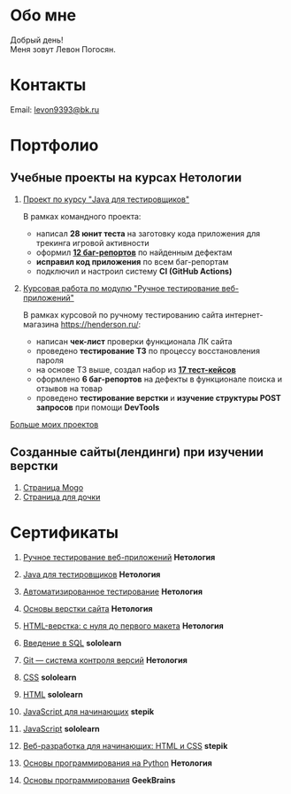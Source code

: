 # Обо мне

Добрый день!  
Меня зовут Левон Погосян.

# Контакты
     
Email: levon9393@bk.ru  

# Портфолио

## Учебные проекты на курсах Нетологии

1. [Проект по курсу "Java для тестировщиков"](https://github.com/pelfegor/TeamWork)

    В рамках командного проекта: 

     - написал **28 юнит теста** на заготовку кода приложения для трекинга игровой активности
     - оформил [**12 баг-репортов**](https://github.com/pelfegor/Teamwork/issues?q=is%3Aissue+is%3Aclosed) по найденным дефектам
     - **исправил код приложения** по всем баг-репортам
     - подключил и настроил систему **CI (GitHub Actions)**

2. [Курсовая работа по модулю "Ручное тестирование веб-приложений"](https://docs.google.com/spreadsheets/d/1XQvbU08yiMwPPTPQaHsWnv0OFu32J7A-kRrxdyY60mw/edit?usp=sharing)

    В рамках курсовой по ручному тестированию сайта интернет-магазина https://henderson.ru/:

    - написан **чек-лист** проверки функционала ЛК сайта 
    - проведено **тестирование ТЗ** по процессу восстановления пароля
    - на основе ТЗ выше, создал набор из [**17 тест-кейсов**](https://docs.google.com/spreadsheets/d/1wJ6DKvbkT0LdILwLW_YHQAz40PjOTAxxFyfj5Jvy6LY/edit?usp=sharing)
    - оформлено **6 баг-репортов** на дефекты в функционале поиска и отзывов на товар
    - проведено **тестирование верстки** и **изучение структуры POST запросов** при помощи **DevTools**
 
[Больше моих проектов](https://github.com/pelfegor?tab=repositories) 

## Созданные сайты(лендинги) при изучении верстки

1. [Страница Mogo](exampletwo.ga)
2. [Страница для дочки](exampleone.ga)

# Сертификаты

1. [Ручное тестирование веб-приложений](https://github.com/pelfegor/Certificates/blob/main/Testing/Manual%20testing%20of%20web%20applications.pdf)  **Нетология**
2. [Java для тестировщиков](https://github.com/pelfegor/Certificates/blob/main/Testing/Java%20for%20testers.pdf)  **Нетология**
3. [Автоматизированное тестирование](https://github.com/pelfegor/Certificates/blob/main/Testing/Automated%20testing.pdf) **Нетология**

1. [Основы верстки сайта](https://github.com/pelfegor/Certificates/blob/main/HTML/Layout%20basics.pdf)  **Нетология**  
2. [HTML-верстка: с нуля до первого макета](https://github.com/pelfegor/Certificates/blob/main/HTML/HTML%20layout.pdf)  **Нетология**  
3. [Введение в SQL](https://github.com/pelfegor/Certificates/blob/main/Base/SQL.pdf)  **sololearn**
4. [Git — система контроля версий](https://github.com/pelfegor/Certificates/blob/main/Git/Git.pdf)  **Нетология**
5. [CSS](https://github.com/pelfegor/Certificates/blob/main/HTML/CSS.pdf)  **sololearn**
6. [HTML](https://github.com/pelfegor/Certificates/blob/main/HTML/HTML.pdf)  **sololearn**
7. [JavaScript для начинающих](https://github.com/pelfegor/Certificates/blob/main/HTML/JavaScript%20for%20beginners.pdf)  **stepik**
8. [JavaScript](https://github.com/pelfegor/Certificates/blob/main/HTML/JavaScript.pdf) **sololearn**
9. [Веб-разработка для начинающих: HTML и CSS](https://github.com/pelfegor/Certificates/blob/main/HTML/Web%20development%20for%20beginners.pdf) **stepik**

10. [Основы программирования на Python](https://github.com/pelfegor/Certificates/blob/main/Programming/Python.pdf) **Нетология**
11. [Основы программирования](https://github.com/pelfegor/Certificates/blob/main/Programming/Basics%20of%20programming.pdf) **GeekBrains**
